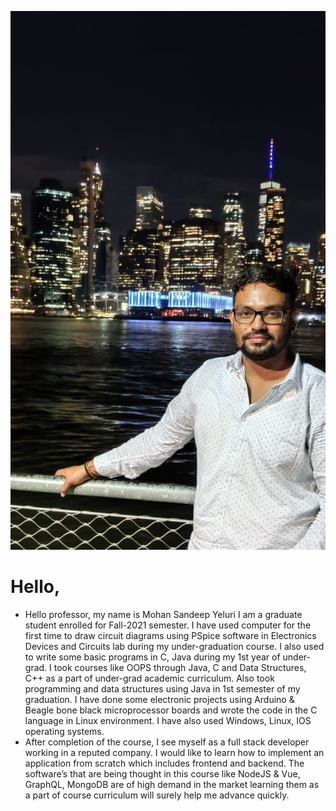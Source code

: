 

![alt text](myPic.jpg)

# Hello,
- Hello professor, my name is Mohan Sandeep Yeluri I am a graduate student enrolled for Fall-2021 semester. I have used computer for the first time to draw circuit diagrams using PSpice software in Electronics Devices and Circuits lab during my under-graduation course. I also used to write some basic programs in C, Java during my 1st year of under-grad. I took courses like OOPS through Java, C and Data Structures, C++ as a part of under-grad academic curriculum. Also took programming and data structures using Java in 1st semester of my graduation. I have done some electronic projects using Arduino & Beagle bone black microprocessor boards and wrote the code in the C language in Linux environment. I have also used Windows, Linux, IOS operating systems. 
- After completion of the course, I see myself as a full stack developer working in a reputed company. I would like to learn how to implement an application from scratch which includes frontend and backend. The software’s that are being thought in this course like NodeJS & Vue, GraphQL, MongoDB are of high demand in the market learning them as a part of course curriculum will surely help me advance quickly. 


 


